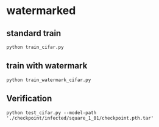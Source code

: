 # watermarked
## standard train  
```
python train_cifar.py
```

## train with watermark  

  ```
  python train_watermark_cifar.py
```  
  
## Verification  
  ```
  python test_cifar.py --model-path './checkpoint/infected/square_1_01/checkpoint.pth.tar'
```  
